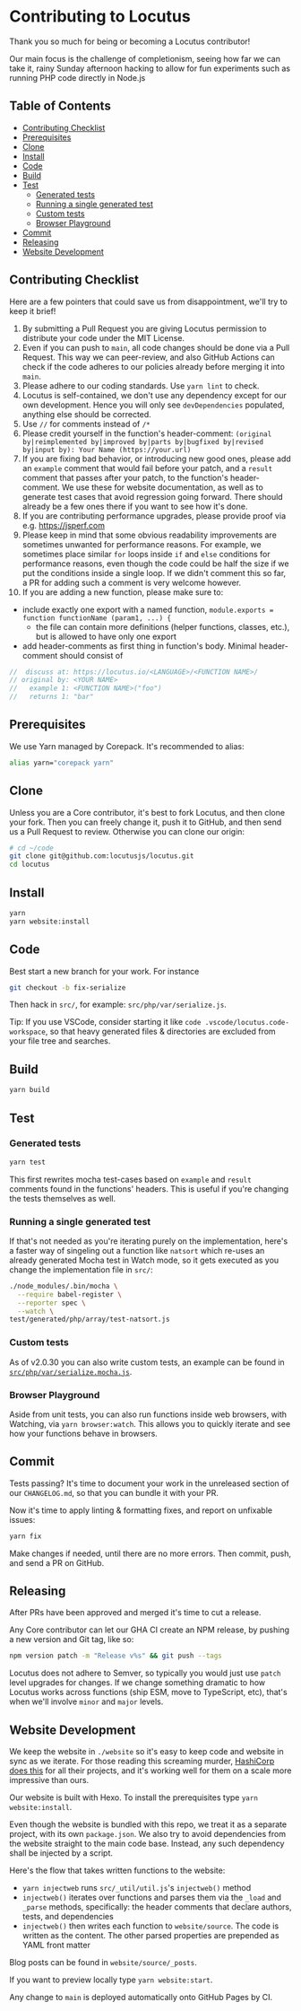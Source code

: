 # Contributing to Locutus

Thank you so much for being or becoming a Locutus contributor!

Our main focus is the challenge of completionism, seeing how far we can take it, rainy Sunday afternoon hacking to allow
for fun experiments such as running PHP code directly in Node.js

## Table of Contents

- [Contributing Checklist](#contributing-checklist)
- [Prerequisites](#prerequisites)
- [Clone](#clone)
- [Install](#install)
- [Code](#code)
- [Build](#build)
- [Test](#test)
  - [Generated tests](#generated-tests)
  - [Running a single generated test](#running-a-single-generated-test)
  - [Custom tests](#custom-tests)
  - [Browser Playground](#browser-playground)
- [Commit](#commit)
- [Releasing](#releasing)
- [Website Development](#website-development)

## Contributing Checklist

Here are a few pointers that could save us from disappointment, we'll try to keep it brief!

1. By submitting a Pull Request you are giving Locutus permission to distribute your code under the MIT License.
2. Even if you can push to `main`, all code changes should be done via a Pull Request. This way we can peer-review, and
   also GitHub Actions can check if the code adheres to our policies already before merging it into `main`.
3. Please adhere to our coding standards. Use `yarn lint` to check.
4. Locutus is self-contained, we don't use any dependency except for our own development. Hence you will only see
   `devDependencies` populated, anything else should be corrected.
5. Use `//` for comments instead of `/*`
6. Please credit yourself in the function's header-comment:
   `(original by|reimplemented by|improved by|parts by|bugfixed by|revised by|input by): Your Name (https://your.url)`
7. If you are fixing bad behavior, or introducing new good ones, please add an `example` comment that would fail before
   your patch, and a `result` comment that passes after your patch, to the function's header-comment. We use these for
   website documentation, as well as to generate test cases that avoid regression going forward. There should already be
   a few ones there if you want to see how it's done.
8. If you are contributing performance upgrades, please provide proof via e.g. <https://jsperf.com>
9. Please keep in mind that some obvious readability improvements are sometimes unwanted for performance reasons. For
   example, we sometimes place similar `for` loops inside `if` and `else` conditions for performance reasons, even
   though the code could be half the size if we put the conditions inside a single loop. If we didn't comment this so
   far, a PR for adding such a comment is very welcome however.
10. If you are adding a new function, please make sure to:

- include exactly one export with a named function, `module.exports = function functionName (param1, ...) {`
  - the file can contain more definitions (helper functions, classes, etc.), but is allowed to have only one export
- add header-comments as first thing in function's body. Minimal header-comment should consist of

```js
//  discuss at: https://locutus.io/<LANGUAGE>/<FUNCTION NAME>/
// original by: <YOUR NAME>
//   example 1: <FUNCTION NAME>("foo")
//   returns 1: "bar"
```

## Prerequisites

We use Yarn managed by Corepack. It's recommended to alias:

```bash
alias yarn="corepack yarn"
```

## Clone

Unless you are a Core contributor, it's best to fork Locutus, and then clone your fork. Then you can freely change it,
push it to GitHub, and then send us a Pull Request to review. Otherwise you can clone our origin:

```bash
# cd ~/code
git clone git@github.com:locutusjs/locutus.git
cd locutus
```

## Install

```bash
yarn
yarn website:install
```

## Code

Best start a new branch for your work. For instance

```bash
git checkout -b fix-serialize
```

Then hack in `src/`, for example: `src/php/var/serialize.js`.

Tip: If you use VSCode, consider starting it like `code .vscode/locutus.code-workspace`, so that heavy generated files &
directories are excluded from your file tree and searches.

## Build

```bash
yarn build
```

## Test

### Generated tests

```bash
yarn test
```

This first rewrites mocha test-cases based on `example` and `result` comments found in the functions' headers. This is
useful if you're changing the tests themselves as well.

### Running a single generated test

If that's not needed as you're iterating purely on the implementation, here's a faster way of singeling out a function
like `natsort` which re-uses an already generated Mocha test in Watch mode, so it gets executed as you change the
implementation file in `src/`:

```bash
./node_modules/.bin/mocha \
  --require babel-register \
  --reporter spec \
  --watch \
test/generated/php/array/test-natsort.js
```

### Custom tests

As of v2.0.30 you can also write custom tests, an example can be found in
[`src/php/var/serialize.mocha.js`](src/php/var/serialize.mocha.js).

### Browser Playground

Aside from unit tests, you can also run functions inside web browsers, with Watching, via `yarn browser:watch`. This
allows you to quickly iterate and see how your functions behave in browsers.

## Commit

Tests passing? It's time to document your work in the unreleased section of our `CHANGELOG.md`, so that you can bundle
it with your PR.

Now it's time to apply linting & formatting fixes, and report on unfixable issues:

```bash
yarn fix
```

Make changes if needed, until there are no more errors. Then commit, push, and send a PR on GitHub.

## Releasing

After PRs have been approved and merged it's time to cut a release.

Any Core contributor can let our GHA CI create an NPM release, by pushing a new version and Git tag, like so:

```bash
npm version patch -m "Release v%s" && git push --tags
```

Locutus does not adhere to Semver, so typically you would just use `patch` level upgrades for changes. If we change
something dramatic to how Locutus works across functions (ship ESM, move to TypeScript, etc), that's when we'll involve
`minor` and `major` levels.

## Website Development

We keep the website in `./website` so it's easy to keep code and website in sync as we iterate. For those reading this
screaming murder, [HashiCorp does this](https://github.com/hashicorp/terraform/tree/HEAD/website) for all their
projects, and it's working well for them on a scale more impressive than ours.

Our website is built with Hexo. To install the prerequisites type `yarn website:install`.

Even though the website is bundled with this repo, we treat it as a separate project, with its own `package.json`. We
also try to avoid dependencies from the website straight to the main code base. Instead, any such dependency shall be
injected by a script.

Here's the flow that takes written functions to the website:

- `yarn injectweb` runs `src/_util/util.js`'s `injectweb()` method
- `injectweb()` iterates over functions and parses them via the `_load` and `_parse` methods, specifically: the header
  comments that declare authors, tests, and dependencies
- `injectweb()` then writes each function to `website/source`. The code is written as the content. The other parsed
  properties are prepended as YAML front matter

Blog posts can be found in `website/source/_posts`.

If you want to preview locally type `yarn website:start`.

Any change to `main` is deployed automatically onto GitHub Pages by CI.

